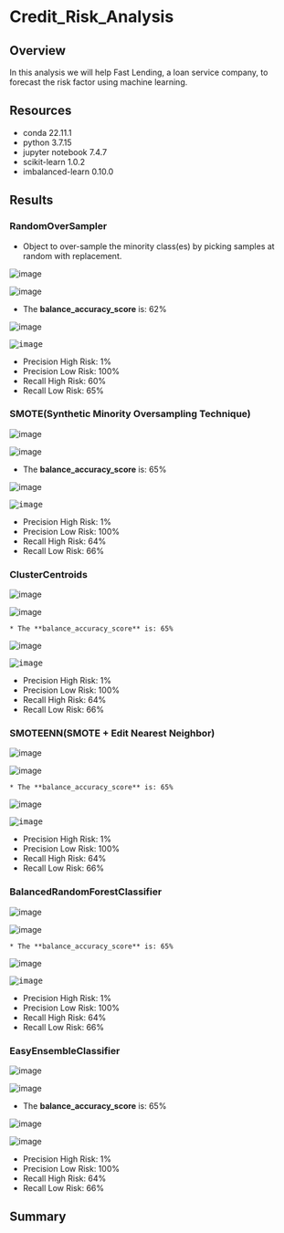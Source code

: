# Credit_Risk_Analysis

## Overview
In this analysis we will help Fast Lending, a loan service company, to forecast the risk factor using machine learning. 
## Resources

* conda 22.11.1
* python 3.7.15
* jupyter notebook 7.4.7
* scikit-learn 1.0.2
* imbalanced-learn 0.10.0

## Results

  
  ### RandomOverSampler
  * Object to over-sample the minority class(es) by picking samples at random with replacement.
  
  ![image](https://user-images.githubusercontent.com/110706169/207197165-b615d980-d1f5-4bcf-9591-535ab8f47c8b.png)
  
  ![image](https://user-images.githubusercontent.com/110706169/207197319-f665430a-edae-45d6-8fd7-c8f7f1bdb8b7.png)
  * The **balance_accuracy_score** is: 62%
  
  ![image](https://user-images.githubusercontent.com/110706169/207206234-52d740e5-3a53-430c-b8da-369a7a03a51a.png)
 
  <kbd>![image](https://user-images.githubusercontent.com/110706169/207430660-4209525a-bf11-442e-80a5-9da03e3af620.png)</kbd>
  
  
  * Precision High Risk: 1%
  * Precision Low Risk: 100%
  * Recall High Risk: 60%
  * Recall Low Risk: 65%
   
   ### SMOTE(Synthetic Minority Oversampling Technique)
   
   ![image](https://user-images.githubusercontent.com/110706169/207206352-3905ccc7-9143-4b5a-b2f0-4b4177bf4299.png)

   ![image](https://user-images.githubusercontent.com/110706169/207206417-71a94c70-4414-4515-a1d8-052a355dda98.png)
    
  * The **balance_accuracy_score** is: 65%
      
   ![image](https://user-images.githubusercontent.com/110706169/207206510-1c0ccd0d-6603-4d50-a81b-bb32dec55564.png)
  
   <kbd>![image](https://user-images.githubusercontent.com/110706169/207430708-9438c597-315e-43ac-9acb-520dd1a49b49.png)</kbd>

  * Precision High Risk: 1%
  * Precision Low Risk: 100%
  * Recall High Risk: 64%
  * Recall Low Risk: 66%
  
  
   ### ClusterCentroids
   
   ![image](https://user-images.githubusercontent.com/110706169/207206555-cb1b1543-b744-41bf-b857-5a75354d1ce2.png)
  
   ![image](https://user-images.githubusercontent.com/110706169/207206587-b541c6ff-0924-4a53-a02b-a36f15c034c0.png)
   
    * The **balance_accuracy_score** is: 65%
    
   ![image](https://user-images.githubusercontent.com/110706169/207206618-afb4b29a-ce64-4384-8b61-5cab44da3a69.png)

   <kbd>![image](https://user-images.githubusercontent.com/110706169/207430995-148a5fb4-7267-42e6-be75-56861e1cecbf.png)</kbd>
   
   * Precision High Risk: 1%
  * Precision Low Risk: 100%
  * Recall High Risk: 64%
  * Recall Low Risk: 66%
  
   ### SMOTEENN(SMOTE + Edit Nearest Neighbor)
   
   ![image](https://user-images.githubusercontent.com/110706169/207206833-f682fa40-fb04-4170-b25b-0a0b750a57b3.png)
  
   ![image](https://user-images.githubusercontent.com/110706169/207206868-31202972-d043-4042-97ec-262b959123d2.png)
  
    * The **balance_accuracy_score** is: 65%
      
   ![image](https://user-images.githubusercontent.com/110706169/207206890-1b73e0ff-3b8d-4018-ae75-10ef6f41b130.png)

   <kbd>![image](https://user-images.githubusercontent.com/110706169/207431047-45435190-7033-41ed-a1bb-b18a2064223f.png)</kbd>
   
  * Precision High Risk: 1%
  * Precision Low Risk: 100%
  * Recall High Risk: 64%
  * Recall Low Risk: 66%
  
   ### BalancedRandomForestClassifier 
   
   ![image](https://user-images.githubusercontent.com/110706169/207207091-0e752f7f-a8b2-49cc-8497-160a2492af93.png)
  
   ![image](https://user-images.githubusercontent.com/110706169/207207310-b1607b11-0338-4f31-8e30-31cfe2d65482.png)
  
    * The **balance_accuracy_score** is: 65%
    
   ![image](https://user-images.githubusercontent.com/110706169/207207371-96cb2366-1b50-4bad-bead-e684632cff89.png)

   <kbd>![image](https://user-images.githubusercontent.com/110706169/207431154-7d1e2f83-00f4-4aa9-b349-c2fb80a52603.png)</kbd>
  
  * Precision High Risk: 1%
  * Precision Low Risk: 100%
  * Recall High Risk: 64%
  * Recall Low Risk: 66%
  
   ### EasyEnsembleClassifier
   
   ![image](https://user-images.githubusercontent.com/110706169/207207465-12f41efe-6c7b-4123-8308-405f1d980b05.png)
  
   ![image](https://user-images.githubusercontent.com/110706169/207207505-df1e01b7-76c3-4849-be1b-01944cb4b5dd.png)
  
   * The **balance_accuracy_score** is: 65%
    
   ![image](https://user-images.githubusercontent.com/110706169/207207536-4934eb0c-c231-4f99-b438-10fb00a76038.png)

  ![image](https://user-images.githubusercontent.com/110706169/207431282-ff0b05f4-f6b8-4f30-8de1-4e892b6b5778.png)
  
  * Precision High Risk: 1%
  * Precision Low Risk: 100%
  * Recall High Risk: 64%
  * Recall Low Risk: 66%
  
  
## Summary
